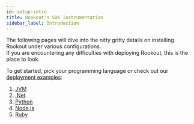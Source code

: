 ```yaml
---
id: setup-intro
title: Rookout's SDK Instrumentation
sidebar_label: Introduction
---
```


The following pages will dive into the nitty gritty details on installing Rookout under various configurations.  
If you are encountering any difficulties with deploying Rookout, this is the place to look.


To get started, pick your programming language or check out our [deployment examples](deployment-examples.md):
1. [JVM](jvm-setup.md)
1. [.Net](dotnet-setup.md)
1. [Python](python-setup.md)
1. [Node.js](node-setup.md)
1. [Ruby](ruby-setup.md)


